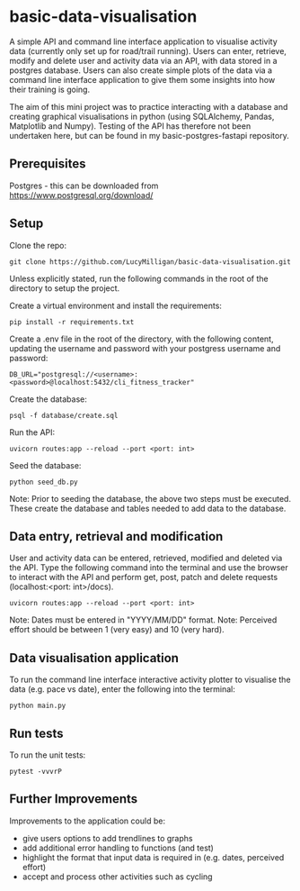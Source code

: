 # basic-data-visualisation
A simple API and command line interface application to visualise activity data (currently only set up for road/trail running). Users can enter, retrieve, modify and delete user and activity data via an API, with data stored in a postgres database. Users can also create simple plots of the data via a command line interface application to give them some insights into how their training is going.

The aim of this mini project was to practice interacting with a database and creating graphical visualisations in python (using SQLAlchemy, Pandas, Matplotlib and Numpy). Testing of the API has therefore not been undertaken here, but can be found in my basic-postgres-fastapi repository.

## Prerequisites

Postgres - this can be downloaded from https://www.postgresql.org/download/

## Setup

Clone the repo:

```git clone https://github.com/LucyMilligan/basic-data-visualisation.git```

Unless explicitly stated, run the following commands in the root of the directory to setup the project. 

Create a virtual environment and install the requirements:

```pip install -r requirements.txt```

Create a .env file in the root of the directory, with the following content, updating the username and password with your postgress username and password:

```DB_URL="postgresql://<username>:<password>@localhost:5432/cli_fitness_tracker"```

Create the database:

```psql -f database/create.sql```

Run the API:

```uvicorn routes:app --reload --port <port: int>```

Seed the database: 

```python seed_db.py```

Note: Prior to seeding the database, the above two steps must be executed. These create the database and tables needed to add data to the database.

## Data entry, retrieval and modification

User and activity data can be entered, retrieved, modified and deleted via the API. Type the following command into the terminal and use the browser to interact with the API and perform get, post, patch and delete requests (localhost:<port: int>/docs).

```uvicorn routes:app --reload --port <port: int>```

Note: Dates must be entered in "YYYY/MM/DD" format.
Note: Perceived effort should be between 1 (very easy) and 10 (very hard).

## Data visualisation application

To run the command line interface interactive activity plotter to visualise the data (e.g. pace vs date), enter the following into the terminal:

```python main.py```

## Run tests

To run the unit tests:

```pytest -vvvrP```

## Further Improvements

Improvements to the application could be:
- give users options to add trendlines to graphs
- add additional error handling to functions (and test)
- highlight the format that input data is required in (e.g. dates, perceived effort)
- accept and process other activities such as cycling
